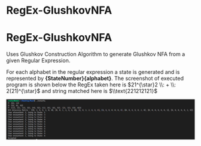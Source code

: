 # RegEx-GlushkovNFA
# RegEx-GlushkovNFA
Uses Glushkov Construction Algorithm to generate Glushkov NFA from a given Regular Expression.

For each alphabet in the regular expression a state is generated and is represented by **{StateNumber}{alphabet}**.
The screenshot of executed program is shown below the RegEx taken here is $21^{\star}2 \\: + \\: 2(21)^{\star}$
and string matched here is $\\text{221212121}$


 ![Screenshot](Terminal.png "NFA generation using Glushkov Construction Algorithm and Matching a string")
